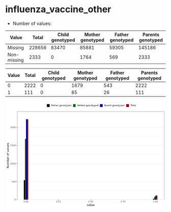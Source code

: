 # influenza_vaccine_other
- Number of values:

| Value | Total | Child genotyped | Mother genotyped | Father genotyped | Parents genotyped |
| ----- | ----- | --------------- | ---------------- | ---------------- |---------------- |
| Missing | 228656 | 83470 | 85881 | 59305 | 145186 |
| Non-missing | 2333 | 0 | 1764 | 569 | 2333 |

| Value | Total | Child genotyped | Mother genotyped | Father genotyped | Parents genotyped |
| ----- | ----- | --------------- | ---------------- | ---------------- |---------------- |
| 0 | 2222 | 0 | 1679 | 543 | 2222 |
| 1 | 111 | 0 | 85 | 26 | 111 |



![](influenza_vaccine_other_n.png)



